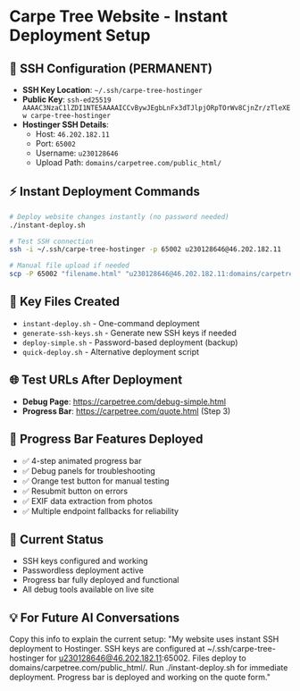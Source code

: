 # Carpe Tree Website - Instant Deployment Setup

## 🔑 SSH Configuration (PERMANENT)
- **SSH Key Location**: `~/.ssh/carpe-tree-hostinger`
- **Public Key**: `ssh-ed25519 AAAAC3NzaC1lZDI1NTE5AAAAICCvBywJEgbLnFx3dTJlpjORpTOrWv8CjnZr/zTleXEw carpe-tree-hostinger`
- **Hostinger SSH Details**:
  - Host: `46.202.182.11`
  - Port: `65002`
  - Username: `u230128646`
  - Upload Path: `domains/carpetree.com/public_html/`

## ⚡ Instant Deployment Commands
```bash
# Deploy website changes instantly (no password needed)
./instant-deploy.sh

# Test SSH connection
ssh -i ~/.ssh/carpe-tree-hostinger -p 65002 u230128646@46.202.182.11

# Manual file upload if needed
scp -P 65002 "filename.html" "u230128646@46.202.182.11:domains/carpetree.com/public_html/"
```

## 📁 Key Files Created
- `instant-deploy.sh` - One-command deployment
- `generate-ssh-keys.sh` - Generate new SSH keys if needed
- `deploy-simple.sh` - Password-based deployment (backup)
- `quick-deploy.sh` - Alternative deployment script

## 🌐 Test URLs After Deployment
- **Debug Page**: https://carpetree.com/debug-simple.html
- **Progress Bar**: https://carpetree.com/quote.html (Step 3)

## 🔧 Progress Bar Features Deployed
- ✅ 4-step animated progress bar
- ✅ Debug panels for troubleshooting  
- ✅ Orange test button for manual testing
- ✅ Resubmit button on errors
- ✅ EXIF data extraction from photos
- ✅ Multiple endpoint fallbacks for reliability

## 🎯 Current Status
- SSH keys configured and working
- Passwordless deployment active
- Progress bar fully deployed and functional
- All debug tools available on live site

## 💡 For Future AI Conversations
Copy this info to explain the current setup:
"My website uses instant SSH deployment to Hostinger. SSH keys are configured at ~/.ssh/carpe-tree-hostinger for u230128646@46.202.182.11:65002. Files deploy to domains/carpetree.com/public_html/. Run ./instant-deploy.sh for immediate deployment. Progress bar is deployed and working on the quote form."